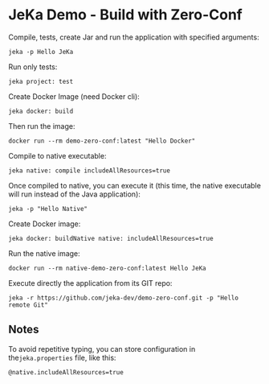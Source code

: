 # JeKa Demo - Build with Zero-Conf

Compile, tests, create Jar and run the application with specified arguments:
```shell
jeka -p Hello JeKa
```

Run only tests:
```shell
jeka project: test
```

Create Docker Image (need Docker cli):
```shell
jeka docker: build
````

Then run the image:
```shell
docker run --rm demo-zero-conf:latest "Hello Docker"
````

Compile to native executable:
```shell
jeka native: compile includeAllResources=true
```

Once compiled to native, you can execute it (this time, the native executable will run instead of the Java application):
```shell
jeka -p "Hello Native"
```

Create Docker image:
```shell
jeka docker: buildNative native: includeAllResources=true
```

Run the native image:
```shell
docker run --rm native-demo-zero-conf:latest Hello JeKa
```

Execute directly the application from its GIT repo:
```shell
jeka -r https://github.com/jeka-dev/demo-zero-conf.git -p "Hello remote Git" 
```

## Notes
To avoid repetitive typing, you can store configuration in the`jeka.properties` file, like this:
```properties
@native.includeAllResources=true
```